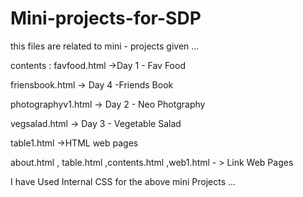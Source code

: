 # Mini-projects-for-SDP
this files are related to mini - projects given ... 

contents : 
favfood.html ->Day 1 - Fav Food 

friensbook.html -> Day 4 -Friends Book

photographyv1.html -> Day 2 - Neo Photgraphy 

vegsalad.html -> Day 3 - Vegetable Salad

table1.html ->HTML web pages

about.html , table.html ,contents.html ,web1.html - > Link Web Pages

I have Used Internal CSS for the above mini Projects ...
